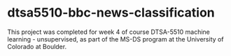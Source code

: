 # dtsa5510-bbc-news-classification

This project was completed for week 4 of course DTSA-5510 machine learning - unsupervised, as part of the MS-DS program at the University of Colorado at Boulder.
